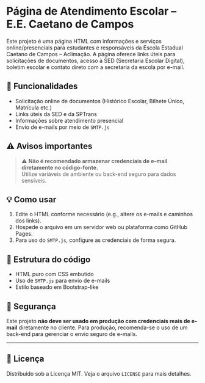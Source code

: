 # Página de Atendimento Escolar – E.E. Caetano de Campos

Este projeto é uma página HTML com informações e serviços online/presenciais para estudantes e responsáveis da Escola Estadual Caetano de Campos – Aclimação. A página oferece links úteis para solicitações de documentos, acesso à SED (Secretaria Escolar Digital), boletim escolar e contato direto com a secretaria da escola por e-mail.

## 🧩 Funcionalidades

- Solicitação online de documentos (Histórico Escolar, Bilhete Único, Matrícula etc.)
- Links úteis da SED e da SPTrans
- Informações sobre atendimento presencial
- Envio de e-mails por meio de `SMTP.js`

## ⚠️ Avisos importantes

> ⚠️ **Não é recomendado armazenar credenciais de e-mail diretamente no código-fonte.**  
> Utilize variáveis de ambiente ou back-end seguro para dados sensíveis.

## 💡 Como usar

1. Edite o HTML conforme necessário (e.g., altere os e-mails e caminhos dos links).
2. Hospede o arquivo em um servidor web ou plataforma como GitHub Pages.
3. Para uso do `SMTP.js`, configure as credenciais de forma segura.

## 📂 Estrutura do código

- HTML puro com CSS embutido
- Uso de `SMTP.js` para envio de e-mails
- Estilo baseado em Bootstrap-like

## 🔐 Segurança

Este projeto **não deve ser usado em produção com credenciais reais de e-mail** diretamente no cliente. Para produção, recomenda-se o uso de um back-end para gerenciar o envio seguro de e-mails.

---

## 📝 Licença

Distribuído sob a Licença MIT. Veja o arquivo `LICENSE` para mais detalhes.
